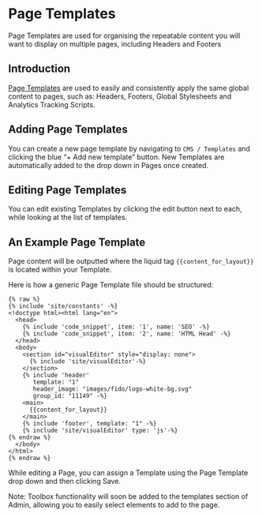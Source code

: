 # Page Templates

Page Templates are used for organising the repeatable content you will want to display on multiple pages, including Headers and Footers

## Introduction

[Page Templates](https://help.siteglide.com/article/218-templates-getting-started) are used to easily and consistently apply the same global content to pages, such as: Headers, Footers, Global Stylesheets and Analytics Tracking Scripts.

## Adding Page Templates

You can create a new page template by navigating to `CMS / Templates` and clicking the blue “+ Add new template” button. New Templates are automatically added to the drop down in Pages once created.

## Editing Page Templates

You can edit existing Templates by clicking the edit button next to each, while looking at the list of templates.

## An Example Page Template

Page content will be outputted where the liquid tag `{{content_for_layout}}` is located within your Template.

Here is how a generic Page Template file should be structured:

```liquid
{% raw %}
{% include 'site/constants' -%}
<!doctype html><html lang="en">
  <head>
    {% include 'code_snippet', item: '1', name: 'SEO' -%}
    {% include 'code_snippet', item: '2', name: 'HTML Head' -%}
  </head>
  <body>
    <section id="visualEditor" style="display: none">
      {% include 'site/visualEditor'-%}
    </section>
    {% include 'header'
       template: "1"
       header_image: "images/fido/logo-white-bg.svg"
       group_id: "11149" -%}
    <main>
      {{content_for_layout}}
    </main>
    {% include 'footer', template: "1" -%}
    {% include 'site/visualEditor' type: 'js'-%}
{% endraw %}
  </body>
</html>
{% endraw %}
```

While editing a Page, you can assign a Template using the Page Template drop down and then clicking Save.

Note: Toolbox functionality will soon be added to the templates section of Admin, allowing you to easily select elements to add to the page.
